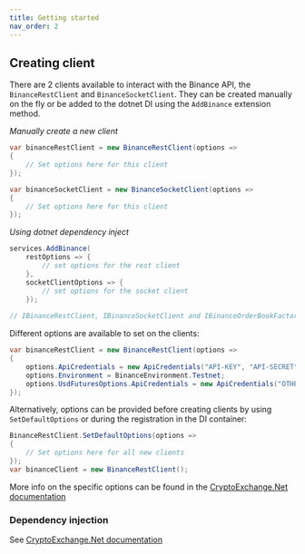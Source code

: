 ```yaml
---
title: Getting started
nav_order: 2
---
```


## Creating client
There are 2 clients available to interact with the Binance API, the `BinanceRestClient` and `BinanceSocketClient`. They can be created manually on the fly or be added to the dotnet DI using the `AddBinance` extension method.

*Manually create a new client*
```csharp
var binanceRestClient = new BinanceRestClient(options =>
{
	// Set options here for this client
});

var binanceSocketClient = new BinanceSocketClient(options =>
{
	// Set options here for this client
});
```

*Using dotnet dependency inject*
```csharp
services.AddBinance(
	restOptions => {
		// set options for the rest client
	},
	socketClientOptions => {
		// set options for the socket client
	});	
	
// IBinanceRestClient, IBinanceSocketClient and IBinanceOrderBookFactory are now available for injecting
```

Different options are available to set on the clients:  
```csharp
var binanceRestClient = new BinanceRestClient(options =>
{
	options.ApiCredentials = new ApiCredentials("API-KEY", "API-SECRET");
	options.Environment = BinanceEnvironment.Testnet;
	options.UsdFuturesOptions.ApiCredentials = new ApiCredentials("OTHER-API-KEY", "OTHER-API-SECRET"); // Override the credentials for the USD futures API
});
```
Alternatively, options can be provided before creating clients by using `SetDefaultOptions` or during the registration in the DI container:  
```csharp
BinanceRestClient.SetDefaultOptions(options =>
{
	// Set options here for all new clients
});
var binanceClient = new BinanceRestClient();
```
More info on the specific options can be found in the [CryptoExchange.Net documentation](https://jkorf.github.io/CryptoExchange.Net/Options.html)

### Dependency injection
See [CryptoExchange.Net documentation](https://jkorf.github.io/CryptoExchange.Net/Dependency%20Injection.html)
